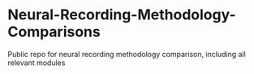 # Neural-Recording-Methodology-Comparisons
Public repo for neural recording methodology comparison, including all relevant modules

